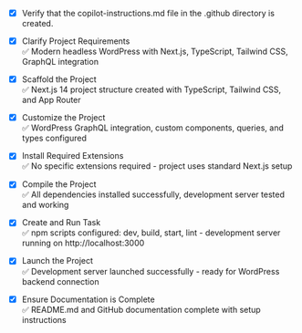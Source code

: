<!-- Use this file to provide workspace-specific custom instructions to Copilot. For more details, visit https://code.visualstudio.com/docs/copilot/copilot-customization#_use-a-githubcopilotinstructionsmd-file -->
- [x] Verify that the copilot-instructions.md file in the .github directory is created.

- [x] Clarify Project Requirements  
	✅ Modern headless WordPress with Next.js, TypeScript, Tailwind CSS, GraphQL integration

- [x] Scaffold the Project  
	✅ Next.js 14 project structure created with TypeScript, Tailwind CSS, and App Router

- [x] Customize the Project  
	✅ WordPress GraphQL integration, custom components, queries, and types configured

- [x] Install Required Extensions  
	✅ No specific extensions required - project uses standard Next.js setup

- [x] Compile the Project  
	✅ All dependencies installed successfully, development server tested and working

- [x] Create and Run Task  
	✅ npm scripts configured: dev, build, start, lint - development server running on http://localhost:3000

- [x] Launch the Project  
	✅ Development server launched successfully - ready for WordPress backend connection

- [x] Ensure Documentation is Complete  
	✅ README.md and GitHub documentation complete with setup instructions